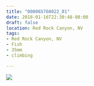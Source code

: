 ```yaml
---
title: "000065760022_01"
date: 2018-01-16T22:30:48-08:00
draft: false
location: Red Rock Canyon, NV
tags:
- Red Rock Canyon, NV
- Fish
- 35mm
- climbing

---
```

![](https://d17enza3bfujl8.cloudfront.net/000065760022_01.jpg)
